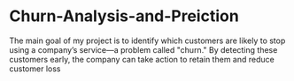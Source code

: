 # Churn-Analysis-and-Preiction
The main goal of my project is to identify which customers are likely to stop using a company’s service—a problem called "churn." By detecting these customers early, the company can take action to retain them and reduce customer loss
